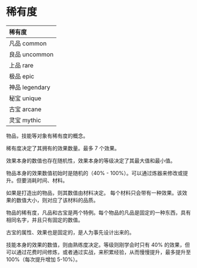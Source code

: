 # 稀有度

| 稀有度         |
| :------------- |
| 凡品 common    |
| 良品 uncommon  |
| 上品 rare      |
| 极品 epic      |
| 神品 legendary |
| 秘宝 unique    |
| 古宝 arcane    |
| 灵宝 mythic    |

物品，技能等对象有稀有度的概念。

稀有度决定了其拥有的效果数量。最多 7 个效果。

效果本身的数值也存在随机性，效果本身的等级决定了其最大值和最小值。

物品本身的效果数值初始时是随机的（40% - 100%）。可以通过炼器来修改或提升。但要消耗时间、材料。

如果是打造出的物品，则其数值由材料决定。
每个材料只会带有一种效果。该效果的数值大小，则对应了该材料的品质。

物品的稀有度，凡品和古宝是两个特例。每个物品的凡品是固定的一种东西，具有相同名字，并且只有固定的数值。

古宝的属性、效果也是固定的，是人为事先设计出来的。

技能本身的效果的数值，则由熟练度决定。等级则刚学会时只有 40% 的效果，但可以通过花费时间修炼，或者通过实战，来积累经验，从而慢慢提升，最多提升至 100%（每次提升增加 5-10%）。
